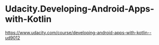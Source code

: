 # Udacity.Developing-Android-Apps-with-Kotlin
https://www.udacity.com/course/developing-android-apps-with-kotlin--ud9012
